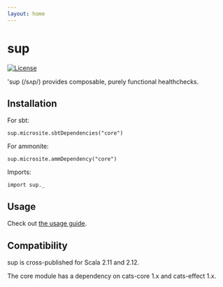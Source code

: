 ```yaml
---
layout: home
---
```

# sup

[![License](http://img.shields.io/:license-Apache%202-green.svg)](http://www.apache.org/licenses/LICENSE-2.0.txt)

'sup (/sʌp/) provides composable, purely functional healthchecks.

## Installation

For sbt:

```tut:passthrough
sup.microsite.sbtDependencies("core")
```

For ammonite:

```tut:passthrough
sup.microsite.ammDependency("core")
```

Imports:
```tut:silent
import sup._
```

## Usage

Check out [the usage guide](guide). 

## Compatibility

sup is cross-published for Scala 2.11 and 2.12.

The core module has a dependency on cats-core 1.x and cats-effect 1.x.
